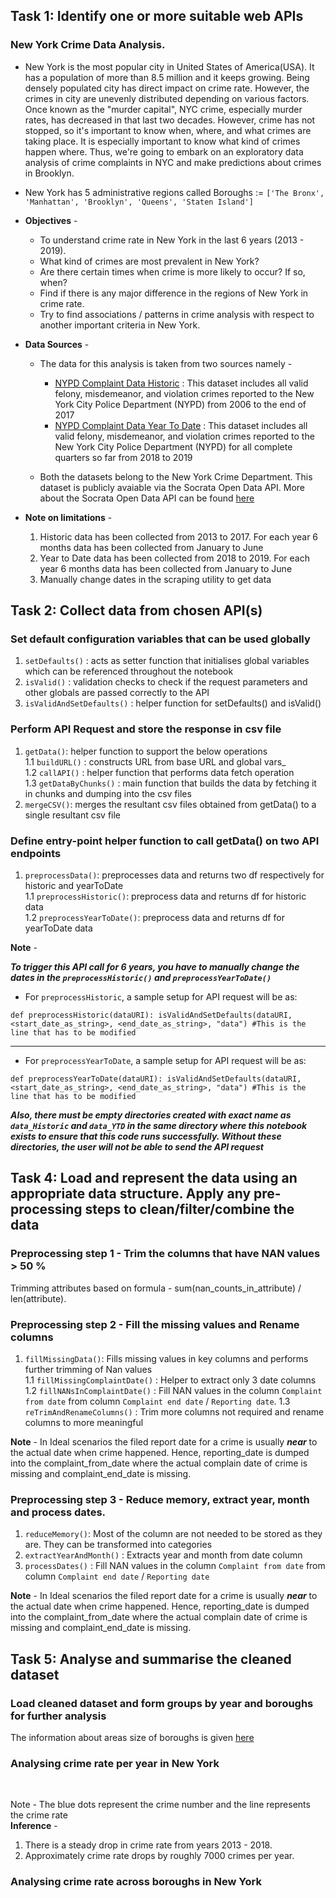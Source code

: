 ## Task  1: Identify one or more suitable web APIs

<strong><h3>New York Crime Data Analysis.</h3></strong>
* New York is the most popular city in United States of America(USA). It has a population of more than 8.5 million and it keeps growing. Being densely populated city has direct impact on crime rate. However, the crimes in city are unevenly distributed depending on various factors. Once known as the "murder capital", NYC crime, especially murder rates, has decreased in that last two decades. However, crime has not stopped, so it's important to know when, where, and what crimes are taking place. It is especially important to know what kind of crimes happen where. Thus, we're going to embark on an exploratory data analysis of crime complaints in NYC and make predictions about crimes in Brooklyn.

* New York has 5 administrative regions called Boroughs := `['The Bronx', 'Manhattan', 'Brooklyn', 'Queens', 'Staten Island']`
* <b>Objectives</b> - 
    * To understand crime rate in New York in the last 6 years (2013 - 2019).
    * What kind of crimes are most prevalent in New York?
    * Are there certain times when crime is more likely to occur? If so, when?
    * Find if there is any major difference in the regions of New York in crime rate.
    * Try to find associations / patterns in crime analysis with respect to another important criteria in New York.
    
* <b>Data Sources</b> -
    * The data for this analysis is taken from two sources namely - 
        - [NYPD Complaint Data Historic](https://data.cityofnewyork.us/Public-Safety/NYPD-Complaint-Data-Historic/qgea-i56i)
           : This dataset includes all valid felony, misdemeanor, and violation crimes reported to the New York City Police Department (NYPD) from 2006 to the end of 2017 
        - [NYPD Complaint Data Year To Date](https://data.cityofnewyork.us/Public-Safety/NYPD-Complaint-Data-Current-Year-To-Date-/5uac-w243)
           : This dataset includes all valid felony, misdemeanor, and violation crimes reported to the New York City Police Department (NYPD) for all complete quarters so far from 2018 to 2019
        
    * Both the datasets belong to the New York Crime Department. This dataset is publicly avaiable via the Socrata Open Data API. More about the Socrata Open Data API can be found [here](https://dev.socrata.com/)
    
* <b>Note on limitations</b> - 
    1. Historic data has been collected from 2013 to 2017. For each year 6 months data has been collected from January to June
    2. Year to Date data has been collected from 2018 to 2019. For each year 6 months data has been collected from January to June
    3. Manually change dates in the scraping utility to get data

## Task 2: Collect data from chosen API(s)

### Set default configuration variables that can be used globally

1. `setDefaults()` : acts as setter function that initialises global variables which can be referenced throughout the notebook 
2. `isValid()` : validation checks to check if the request parameters and other globals are passed correctly to the API  
3. `isValidAndSetDefaults()` : helper function for setDefaults() and isValid()

### Perform API Request and store the response in csv file

1. `getData()`: helper function to support the below operations  
    1.1 `buildURL()` : constructs URL from base URL and global vars_  
    1.2 `callAPI()` :  helper function that performs data fetch operation  
    1.3 `getDataByChunks()` : main function that builds the data by fetching it in chunks and dumping into the csv files  
2. `mergeCSV()`: merges the resultant csv files obtained from getData() to a single resultant csv file  

### Define entry-point helper function to call getData() on two API endpoints

1. `preprocessData()`: preprocesses data and returns two df respectively for historic and yearToDate  
    1.1 `preprocessHistoric()`:  preprocess data and returns df for historic data  
    1.2 `preprocessYearToDate()`:  preprocess data and returns df for yearToDate data  

<b>Note</b> - 

<b><i>To trigger this API call for 6 years, you have to manually change the dates in the `preprocessHistoric()` and `preprocessYearToDate()`</i></b>

* For `preprocessHistoric`, a sample setup for API request will be as:  

`def preprocessHistoric(dataURI):
        isValidAndSetDefaults(dataURI, <start_date_as_string>, <end_date_as_string>, "data") #This is the line that has to be modified
`
<hr></hr>

* For `preprocessYearToDate`, a sample setup for API request will be as:  

`def preprocessYearToDate(dataURI):
        isValidAndSetDefaults(dataURI, <start_date_as_string>, <end_date_as_string>, "data") #This is the line that has to be modified
`

<b><i>Also, there must be empty directories created with exact name as `data_Historic` and `data_YTD` in the same directory where this notebook exists to ensure that this code runs successfully. Without these directories, the user will not be able to send the API request</i></b>

## Task 4: Load and represent the data using an appropriate data structure. Apply any pre-processing steps to clean/filter/combine the data

### Preprocessing step 1 - Trim the columns that have NAN values > 50 %
Trimming attributes based on formula - sum(nan_counts_in_attribute) / len(attribute).

### Preprocessing step 2 - Fill the missing values and Rename columns
1. `fillMissingData()`: Fills missing values in key columns and performs further trimming of Nan values  
    1.1 `fillMissingComplaintDate()` : Helper to extract only 3 date columns  
    1.2 `fillNANsInComplaintDate()` :  Fill NAN values in the column `Complaint from date` from column `Complaint end date` / `Reporting date`.
    1.3 `reTrimAndRenameColumns()` : Trim more columns not required and rename columns to more meaningful  
    
<strong>Note</strong> - In Ideal scenarios the filed report date for a crime is usually <b><i>near</i></b> to the actual date when crime happened. Hence, reporting_date is dumped into the complaint_from_date where the actual complain date of crime is missing and complaint_end_date is missing.

### Preprocessing step 3 - Reduce memory, extract year, month and process dates.
1. `reduceMemory()`: Most of the column are not needed to be stored as they are. They can be transformed into categories  
2. `extractYearAndMonth()` : Extracts year and month from date column  
3. `processDates()` :  Fill NAN values in the column `Complaint from date` from column `Complaint end date` / `Reporting date`

<strong>Note</strong> - In Ideal scenarios the filed report date for a crime is usually <b><i>near</i></b> to the actual date when crime happened. Hence, reporting_date is dumped into the complaint_from_date where the actual complain date of crime is missing and complaint_end_date is missing.

## Task 5: Analyse and summarise the cleaned dataset

### Load cleaned dataset and form groups by year and boroughs for further analysis

The information about areas size of boroughs is given [here](https://en.wikipedia.org/wiki/Boroughs_of_New_York_City)

### Analysing crime rate per year in New York
<p align="center">
<a href="./output/s1.png" width="400" height ="400"></a>
</p>
<br>

Note - The blue dots represent the crime number and the line represents the crime rate  
<b>Inference</b> - 
1. There is a steady drop in crime rate from years 2013 - 2018. 
2. Approximately crime rate drops by roughly 7000 crimes per year.

### Analysing crime rate across boroughs in New York
<p align="center">
<a href="./output/s2.png" width="400" height ="400"></a>
</p><br>
